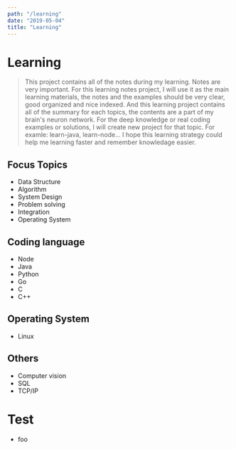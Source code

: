 ```yaml
---
path: "/learning"
date: "2019-05-04"
title: "Learning"
---
```


# Learning

> This project contains all of the notes during my learning. Notes are very important. For this learning notes project, I will use it as the main learning materials, the notes and the examples should be very clear, good organized and nice indexed. And this learning project contains all of the summary for each topics, the contents are a part of my brain's neuron network. For the deep knowledge or real coding examples or solutions, I will create new project for that topic. For examle: learn-java, learn-node... I hope this learning strategy could help me learning faster and remember knowledage easier.

## Focus Topics

- Data Structure
- Algorithm
- System Design
- Problem solving
- Integration
- Operating System

## Coding language

- Node
- Java
- Python
- Go
- C
- C++

## Operating System

- Linux

## Others

- Computer vision
- SQL
- TCP/IP

# Test

- foo
